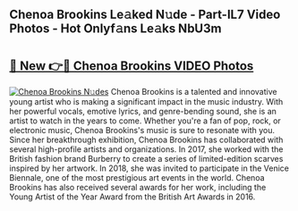 ## Chenoa Brookins Le𝚊ked N𝚞de - Part-IL7 Video Photos - Hot Onlyf𝚊ns Le𝚊ks NbU3m

# <h2><a href="http://ab83612.deff.icu/?id=Chenoa+Brookins">🔗 New 👉🔴 Chenoa Brookins VIDEO Photos</a></h2>

[![Chenoa Brookins N𝚞des](https://i.imgur.com/rIISA9y.gif)](http://ab83612.deff.icu/?id=Chenoa+Brookins)
Chenoa Brookins is a talented and innovative young artist who is making a significant impact in the music industry. With her powerful vocals, emotive lyrics, and genre-bending sound, she is an artist to watch in the years to come. Whether you're a fan of pop, rock, or electronic music, Chenoa Brookins's music is sure to resonate with you. Since her breakthrough exhibition, Chenoa Brookins has collaborated with several high-profile artists and organizations. In 2017, she worked with the British fashion brand Burberry to create a series of limited-edition scarves inspired by her artwork. In 2018, she was invited to participate in the Venice Biennale, one of the most prestigious art events in the world. Chenoa Brookins has also received several awards for her work, including the Young Artist of the Year Award from the British Art Awards in 2016.
